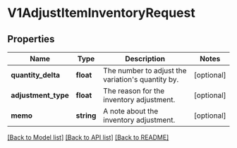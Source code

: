 # V1AdjustItemInventoryRequest

## Properties
Name | Type | Description | Notes
------------ | ------------- | ------------- | -------------
**quantity_delta** | **float** | The number to adjust the variation&#39;s quantity by. | [optional] 
**adjustment_type** | **float** | The reason for the inventory adjustment. | [optional] 
**memo** | **string** | A note about the inventory adjustment. | [optional] 

[[Back to Model list]](../README.md#documentation-for-models) [[Back to API list]](../README.md#documentation-for-api-endpoints) [[Back to README]](../README.md)


